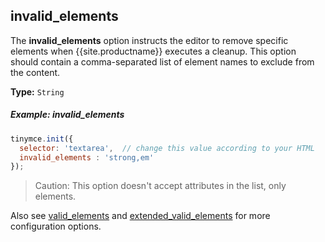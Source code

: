 ## invalid_elements

The **invalid_elements** option instructs the editor to remove specific elements when {{site.productname}} executes a cleanup. This option should contain a comma-separated list of element names to exclude from the content.

**Type:** `String`

##### Example: invalid_elements

```js
tinymce.init({
  selector: 'textarea',  // change this value according to your HTML
  invalid_elements : 'strong,em'
});
```

> Caution: This option doesn't accept attributes in the list, only elements.

Also see [valid_elements](#valid_elements) and [extended_valid_elements](#extended_valid_elements) for more configuration options.
